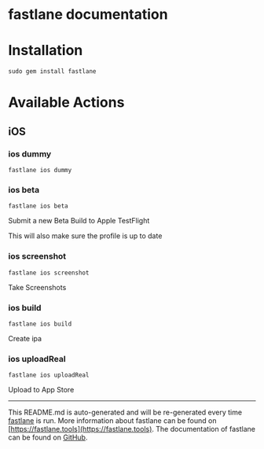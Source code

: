 fastlane documentation
================
# Installation
```
sudo gem install fastlane
```
# Available Actions
## iOS
### ios dummy
```
fastlane ios dummy
```

### ios beta
```
fastlane ios beta
```
Submit a new Beta Build to Apple TestFlight

This will also make sure the profile is up to date
### ios screenshot
```
fastlane ios screenshot
```
Take Screenshots
### ios build
```
fastlane ios build
```
Create ipa
### ios uploadReal
```
fastlane ios uploadReal
```
Upload to App Store

----

This README.md is auto-generated and will be re-generated every time [fastlane](https://fastlane.tools) is run.
More information about fastlane can be found on [https://fastlane.tools](https://fastlane.tools).
The documentation of fastlane can be found on [GitHub](https://github.com/fastlane/fastlane/tree/master/fastlane).
